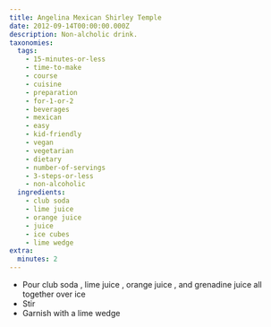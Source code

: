 ```yaml
---
title: Angelina Mexican Shirley Temple
date: 2012-09-14T00:00:00.000Z
description: Non-alcholic drink.
taxonomies:
  tags:
    - 15-minutes-or-less
    - time-to-make
    - course
    - cuisine
    - preparation
    - for-1-or-2
    - beverages
    - mexican
    - easy
    - kid-friendly
    - vegan
    - vegetarian
    - dietary
    - number-of-servings
    - 3-steps-or-less
    - non-alcoholic
  ingredients:
    - club soda
    - lime juice
    - orange juice
    - juice
    - ice cubes
    - lime wedge
extra:
  minutes: 2
---
```

 - Pour club soda , lime juice , orange juice , and grenadine juice all together over ice
 - Stir
 - Garnish with a lime wedge
